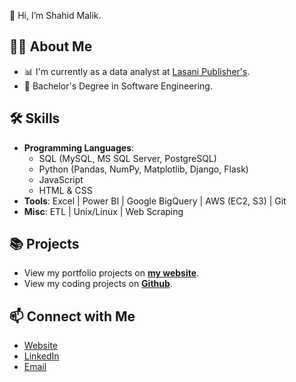 👋 Hi, I’m Shahid Malik. 

## 🙋‍♀️ About Me

- 📊 I'm currently as a data analyst at [Lasani Publisher's](https://www.facebook.com/p/Lasani-Publishers-Lahore-100068993319135/?_rdr).
- 📐 Bachelor's Degree in Software Engineering.

## 🛠 Skills
- **Programming Languages**:
    - SQL (MySQL, MS SQL Server, PostgreSQL)
    - Python (Pandas, NumPy, Matplotlib, Django, Flask)
    - JavaScript
    - HTML & CSS
- **Tools**: Excel | Power BI | Google BigQuery | AWS (EC2, S3) | Git
- **Misc**: ETL | Unix/Linux | Web Scraping

## 📚 Projects

- View my portfolio projects on [**my website**](https://shahidmalik.vercel.app). 
- View my coding projects on [**Github**](https://github.com/kellyjadams?tab=repositories).


## 📫 Connect with Me

- [Website](https://shahidmalik.vercel.app)
- [LinkedIn](https://www.linkedin.com/in/shahid-malik24/)
- [Email](mailto:shahidawan145@gmail.com)
